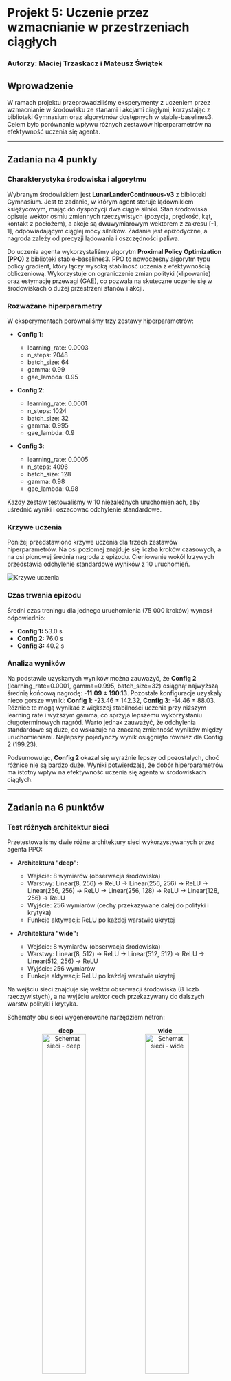 # Projekt 5: Uczenie przez wzmacnianie w przestrzeniach ciągłych

### Autorzy: Maciej Trzaskacz i Mateusz Świątek

## Wprowadzenie

W ramach projektu przeprowadziliśmy eksperymenty z uczeniem przez wzmacnianie w środowisku ze stanami i akcjami ciągłymi, korzystając z biblioteki Gymnasium oraz algorytmów dostępnych w stable-baselines3. Celem było porównanie wpływu różnych zestawów hiperparametrów na efektywność uczenia się agenta.

---

## Zadania na 4 punkty

### Charakterystyka środowiska i algorytmu

Wybranym środowiskiem jest **LunarLanderContinuous-v3** z biblioteki Gymnasium. Jest to zadanie, w którym agent steruje lądownikiem księżycowym, mając do dyspozycji dwa ciągłe silniki. Stan środowiska opisuje wektor ośmiu zmiennych rzeczywistych (pozycja, prędkość, kąt, kontakt z podłożem), a akcje są dwuwymiarowym wektorem z zakresu [-1, 1], odpowiadającym ciągłej mocy silników. Zadanie jest epizodyczne, a nagroda zależy od precyzji lądowania i oszczędności paliwa.

Do uczenia agenta wykorzystaliśmy algorytm **Proximal Policy Optimization (PPO)** z biblioteki stable-baselines3. PPO to nowoczesny algorytm typu policy gradient, który łączy wysoką stabilność uczenia z efektywnością obliczeniową. Wykorzystuje on ograniczenie zmian polityki (klipowanie) oraz estymację przewagi (GAE), co pozwala na skuteczne uczenie się w środowiskach o dużej przestrzeni stanów i akcji.

### Rozważane hiperparametry

W eksperymentach porównaliśmy trzy zestawy hiperparametrów:

- **Config 1**:

  - learning_rate: 0.0003
  - n_steps: 2048
  - batch_size: 64
  - gamma: 0.99
  - gae_lambda: 0.95

- **Config 2**:

  - learning_rate: 0.0001
  - n_steps: 1024
  - batch_size: 32
  - gamma: 0.995
  - gae_lambda: 0.9

- **Config 3**:
  - learning_rate: 0.0005
  - n_steps: 4096
  - batch_size: 128
  - gamma: 0.98
  - gae_lambda: 0.98

Każdy zestaw testowaliśmy w 10 niezależnych uruchomieniach, aby uśrednić wyniki i oszacować odchylenie standardowe.

### Krzywe uczenia

Poniżej przedstawiono krzywe uczenia dla trzech zestawów hiperparametrów. Na osi poziomej znajduje się liczba kroków czasowych, a na osi pionowej średnia nagroda z epizodu. Cieniowanie wokół krzywych przedstawia odchylenie standardowe wyników z 10 uruchomień.

![Krzywe uczenia](learning_curves.png)

### Czas trwania epizodu

Średni czas treningu dla jednego uruchomienia (75 000 kroków) wynosił odpowiednio:

- **Config 1:** 53.0 s
- **Config 2:** 76.0 s
- **Config 3:** 40.2 s

### Analiza wyników

Na podstawie uzyskanych wyników można zauważyć, że **Config 2** (learning_rate=0.0001, gamma=0.995, batch_size=32) osiągnął najwyższą średnią końcową nagrodę: **-11.09 ± 190.13**. Pozostałe konfiguracje uzyskały nieco gorsze wyniki: **Config 1**: -23.46 ± 142.32, **Config 3**: -14.46 ± 88.03. Różnice te mogą wynikać z większej stabilności uczenia przy niższym learning rate i wyższym gamma, co sprzyja lepszemu wykorzystaniu długoterminowych nagród. Warto jednak zauważyć, że odchylenia standardowe są duże, co wskazuje na znaczną zmienność wyników między uruchomieniami. Najlepszy pojedynczy wynik osiągnięto również dla Config 2 (199.23).

Podsumowując, **Config 2** okazał się wyraźnie lepszy od pozostałych, choć różnice nie są bardzo duże. Wyniki potwierdzają, że dobór hiperparametrów ma istotny wpływ na efektywność uczenia się agenta w środowiskach ciągłych.

---

## Zadania na 6 punktów

### Test różnych architektur sieci

Przetestowaliśmy dwie różne architektury sieci wykorzystywanych przez agenta PPO:

- **Architektura "deep":**

  - Wejście: 8 wymiarów (obserwacja środowiska)
  - Warstwy: Linear(8, 256) → ReLU → Linear(256, 256) → ReLU → Linear(256, 256) → ReLU → Linear(256, 128) → ReLU → Linear(128, 256) → ReLU
  - Wyjście: 256 wymiarów (cechy przekazywane dalej do polityki i krytyka)
  - Funkcje aktywacji: ReLU po każdej warstwie ukrytej

- **Architektura "wide":**
  - Wejście: 8 wymiarów (obserwacja środowiska)
  - Warstwy: Linear(8, 512) → ReLU → Linear(512, 512) → ReLU → Linear(512, 256) → ReLU
  - Wyjście: 256 wymiarów
  - Funkcje aktywacji: ReLU po każdej warstwie ukrytej

Na wejściu sieci znajduje się wektor obserwacji środowiska (8 liczb rzeczywistych), a na wyjściu wektor cech przekazywany do dalszych warstw polityki i krytyka.

Schematy obu sieci wygenerowane narzędziem netron:

<p align="center">
  <span style="display:inline-block; width:45%; text-align:center;"><b>deep</b></span>
  <span style="display:inline-block; width:45%; text-align:center;"><b>wide</b></span><br>
  <img src="network_deep.pt.png" alt="Schemat sieci - deep" width="45%" style="display:inline-block; margin-right:10px; vertical-align: top;"/>
  <img src="network_wide.pt.png" alt="Schemat sieci - wide" width="45%" style="display:inline-block; vertical-align: top;"/>
</p>

Poniżej przedstawiono krzywe uczenia dla obu architektur:
![Krzywa uczenia - deep](learning_curve_deep.png)
![Krzywa uczenia - wide](learning_curve_wide.png)

**Porównanie wyników:**

- deep: -154.36 ± 79.48
- wide: -133.31 ± 50.03

Architektura "wide" osiągnęła lekko lepsze wyniki końcowe niż "deep".

---

## Zadania na 8 punktów

### Deterministyczna symulacja najlepszego agenta

Stan najlepszego agenta został zapisany po zakończeniu eksperymentów. Następnie przeprowadzono symulację jego działania w trybie deterministycznym (bez eksploracji, agent zawsze wybiera najlepszą znaną akcję). Wyniki tej symulacji:

- **Średnia nagroda:** 218.04 ± 23.02
- **Najlepszy epizod:** 255.27
- **Najgorszy epizod:** 170.73

Dla porównania, średnia nagroda uzyskana podczas uczenia (dla najlepszego zestawu hiperparametrów) wynosiła **-11.09 ± 190.13**. Widać więc, że agent po zakończonym treningu jest w stanie osiągać znacznie wyższe i stabilniejsze nagrody w trybie deterministycznym niż podczas procesu uczenia, gdzie występuje eksploracja i większa zmienność wyników.
